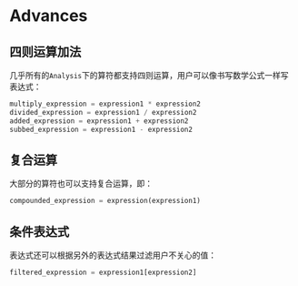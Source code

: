 # Advances

## 四则运算加法

几乎所有的``Analysis``下的算符都支持四则运算，用户可以像书写数学公式一样写表达式：

```python
multiply_expression = expression1 * expression2
divided_expression = expression1 / expression2
added_expression = expression1 + expression2
subbed_expression = expression1 - expression2
```

## 复合运算

大部分的算符也可以支持复合运算，即：

```python
compounded_expression = expression(expression1)
```

## 条件表达式

表达式还可以根据另外的表达式结果过滤用户不关心的值：

```python
filtered_expression = expression1[expression2]
```